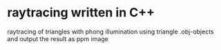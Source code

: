 # raytracing written in C++
raytracing of triangles with phong illumination using triangle .obj-objects and output the result as ppm image
